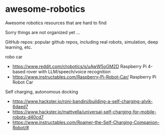 # awesome-robotics
Awesome robotics resources that are hard to find 

Sorry things are not organized yet …

GitHub repos: popular github repos, including real robots, simulation, deep learning, etc.


robo car
- https://www.reddit.com/r/robotics/s/uAwW5oGM2D
Raspberry Pi 4-based rover with LLM/speech/voice recognition
- https://www.instructables.com/Raspberry-Pi-Robot-Car/
Raspberry Pi Robot Car




Self charging, autonomous docking
- https://www.hackster.io/roni-bandini/building-a-self-charging-alvik-6daed7
- https://www.hackster.io/mattvella/universal-self-charging-for-mobile-robots-d40cd7
- https://www.instructables.com/Roamer-the-Self-Charging-Companion-Robot/#
